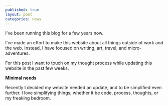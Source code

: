 ```yaml
---
published: true
layout: post
categories: news
---
```


I've been running this blog for a few years now.

I've made an effort to make this website about all things outside of work and the web. Instead, I have focused on writing, art, travel, and micro-adventures.

For this post I want to touch on my thought process while updating this website in the past few weeks.

**Minimal needs**

Recently I decided my website needed an update, and to be simplified even further. I love simplifying things, whether it be code, process, thoughts, or my freaking bedroom.